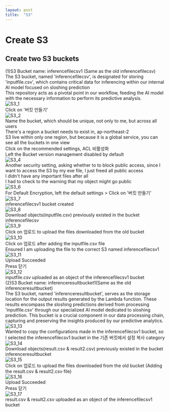 ```yaml
---
layout: post
title:  "S3"
---
```


# Create S3
## Create two S3 buckets
(1)S3 Bucket name: inferencefilecsv1 (Same as the old inferencefilecsv)<br/>
The S3 bucket, named 'inferencefilecsv', is designated for storing 'inputfile.csv', which contains critical data for inferencing within our internal AI model focused on sloshing prediction <br/>
This repository acts as a pivotal point in our workflow, feeding the AI model with the necessary information to perform its predictive analysis. <br/>
![S3_1](https://github.com/growingpenguin/growingpenguin.github.io/assets/110277903/6a12592e-f595-4d36-b189-ffb7f3312a9c) <br/>
Click on '버킷 만들기' <br/>
![S3_2](https://github.com/growingpenguin/growingpenguin.github.io/assets/110277903/20aaf6d2-2c44-4ea3-9540-a2e82b65ebb3) <br/>
Name the bucket, which should be unique, not only to me, but across all users <br/>
There's a region a bucket needs to exist in, ap-northeast-2 <br/>
S3 live within only one region, but because it is a global service, you can see all the buckets in one view <br/>
Click on the recommended settings, ACL 비활성화 <br/>
Left the Bucket version management disabled by default <br/>
![S3_4](https://github.com/growingpenguin/growingpenguin.github.io/assets/110277903/df03b615-ade6-476d-88b6-1fb319fb1772) <br/>
Another security setting, asking whether to to block public access, since I want to access the S3 by my exe file, I just freed all public access <br/>
I didn't have any important files after all <br/>
I had to check to the warning that my object might go public <br/>
![S3_6](https://github.com/growingpenguin/growingpenguin.github.io/assets/110277903/fd025d2f-597a-41eb-aa0a-711ce2c84fb6) <br/>
For Default Encryption, left the default settings > Click on '버킷 만들기' <br/>
![S3_7](https://github.com/growingpenguin/growingpenguin.github.io/assets/110277903/18d7d83f-eb13-472f-a994-0b234c1cb02d) <br/>
inferencefilecsv1 bucket created <br/>
![S3_8](https://github.com/growingpenguin/growingpenguin.github.io/assets/110277903/1607d8bd-fe4d-44c1-b0e4-fa052deb818c) <br/>
Download objects(inputfile.csv) previously existed in the bucket inferencefilecsv <br/>
![S3_9](https://github.com/growingpenguin/growingpenguin.github.io/assets/110277903/58184cb6-c89a-4093-93c8-87ced6ac99c8) <br/>
Click on 업로드 to upload the files downloaded from the old bucket <br/>
![S3_10](https://github.com/growingpenguin/growingpenguin.github.io/assets/110277903/8a451158-8044-46e7-a9b6-d3315c7e2137) <br/>
Click on 업로드 after adding the inputfile.csv file <br/>
Ensured I am uploading the file to the correct S3 named inferencefilecsv1 <br/>
![S3_11](https://github.com/growingpenguin/growingpenguin.github.io/assets/110277903/456dcd2d-3e3a-4b8d-8f86-67e1aa672475) <br/>
Upload Succeeded <br/>
Press 닫기 <br/>
![S3_12](https://github.com/growingpenguin/growingpenguin.github.io/assets/110277903/384ac238-b951-4c2e-8306-58ca3502661b) <br/>
inputfile.csv uploaded as an object of the inferencefilecsv1 bucket <br/>
(2)S3 Bucket name: inferenceresultbucket1(Same as the old inferenceresultbucket) <br/>
The S3 bucket, named 'inferenceresultbucket', serves as the storage location for the output results generated by the Lambda function. These results encompass the sloshing predictions derived from processing 'inputfile.csv' through our specialized AI model dedicated to sloshing prediction. This bucket is a crucial component in our data processing chain, capturing and preserving the insights produced by our predictive analytics. <br/>
![S3_13](https://github.com/growingpenguin/growingpenguin.github.io/assets/110277903/2ff0db95-2110-4083-a56d-38f440a9d98d) <br/>
Wanted to copy the configurations made in the inferencefilecsv1 bucket, so I selected the inferencefilecsv1 bucket in the 기존 버킷에서 설정 복사 category <br/>
![S3_14](https://github.com/growingpenguin/growingpenguin.github.io/assets/110277903/1efd8679-05f4-491d-9413-0057440aa34d) <br/>
Download objects(result.csv & result2.csv) previously existed in the bucket inferenceresultbucket <br/>
![S3_15](https://github.com/growingpenguin/growingpenguin.github.io/assets/110277903/9cc904aa-6d53-4bb4-bb83-5c9e40145ed0) <br/>
Click on 업로드 to upload the files downloaded from the old bucket (Adding the result.csv & result2.csv file) <br/>
![S3_16](https://github.com/growingpenguin/growingpenguin.github.io/assets/110277903/a55fc156-0eb8-4415-81ac-bfd33315300d) <br/>
Upload Succeeded <br/>
Press 닫기 <br/>
![S3_17](https://github.com/growingpenguin/growingpenguin.github.io/assets/110277903/64079060-7a52-49a5-b89b-8a006a15926d) <br/>
result.csv & result2.csv uploaded as an object of the inferencefilecsv1 bucket <br/>

